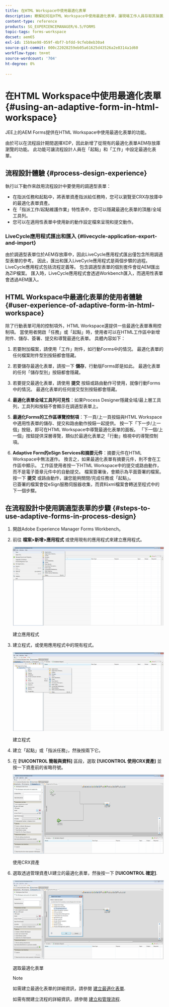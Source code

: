 ```yaml
---
title: 在HTML Workspace中使用最適化表單
description: 瞭解如何在HTML Workspace中使用最適化表單，讓現場工作人員存取其裝置上的表單。
content-type: reference
products: SG_EXPERIENCEMANAGER/6.5/FORMS
topic-tags: forms-workspace
docset: aem65
exl-id: 15b9ae98-059f-4bf7-bfdd-9cfeb8eb30a4
source-git-commit: 000c22028259eb05a61625d43526a2e8314a1d60
workflow-type: tm+mt
source-wordcount: '704'
ht-degree: 0%

---
```


# 在HTML Workspace中使用最適化表單{#using-an-adaptive-form-in-html-workspace}

JEE上的AEM Forms提供在HTML Workspace中使用最適化表單的功能。

由於可以在流程設計期間選擇XDP，因此新增了從現有的最適化表單AEM存放庫瀏覽的功能。 此功能可讓流程設計人員在「起點」和「工作」中設定最適化表單。

## 流程設計體驗 {#process-design-experience}

執行以下動作來啟用流程設計中要使用的調適型表單：

* 在指派任務和起點中，將表單資產指派給任務時，您可以瀏覽至CRX存放庫中的最適化表單資產。
* 在「指派工作/起點維護作業」特性表中，您可以隱藏最適化表單的頂層/全域工具列。
* 您可以在適用性表單中使用新的動作設定檔來呈現和提交動作。

### LiveCycle應用程式匯出和匯入 {#livecycle-application-export-and-import}

由於調適型表單位於AEM存放庫中，因此LiveCycle應用程式匯出僅包含所用調適型表單的參考。 因此，匯出和匯入LiveCycle應用程式是兩個步驟的過程。 LiveCycle應用程式包括流程定義等。 包含調適型表單的個別套件會從AEM匯出為ZIP檔案。 匯入時，LiveCycle應用程式會透過Workbench匯入，而適用性表單會透過AEM匯入。

## HTML Workspace中最適化表單的使用者體驗 {#user-experience-of-adaptive-form-in-html-workspace}

除了行動表單可用的控制項外，HTML Workspace還提供一些最適化表單專用控制項。 當使用者開啟「任務」或「起點」時，使用者可以在HTML工作區中新增附件、儲存、簽署、提交和導覽最適化表單。 具體內容如下：

1. 若要附加檔案，請使用「工作」附件，如行動Forms中的情況。 最適化表單的任何檔案附件型別按鈕都會隱藏。

1. 若要儲存最適化表單，請按一下 **儲存**，行動版Forms即是如此。 最適化表單的任何「儲存型別」按鈕都會隱藏。

1. 若要提交最適化表單，請使用 **提交** 按鈕或路由動作可使用，就像行動Forms中的情況。 最適化表單的任何提交型別按鈕都會隱藏。

1. **最適化表單全域工具列可見性**：如果Process Designer隱藏全域/最上層工具列，工具列和按鈕不會顯示在調適型表單上。

1. **最適化Forms的工作區導覽控制項**：下一頁/上一頁按鈕與HTML Workspace中適用性表單的儲存、提交和路由動作按鈕一起提供。 按一下「下一步/上一個」按鈕，即可在HTML Workspace中導覽最適化表單的面板。 「下一個/上一個」按鈕提供深層導覽，類似於最適化表單之「行動」檢視中的導覽控制項。

1. **Adaptive Form的eSign Services和摘要元件**：摘要元件在HTML Workspace中無法運作。 換言之，如果最適化表單有摘要元件，則不會在工作區中顯示。 工作區使用者按一下HTML Workspace中的提交或路由動作，而不是電子簽章元件中的自動提交。 檔案簽署後，會顯示為平面簽署的檔案。 按一下 **提交** 或路由動作，讓您能夠關閉/完成任務或「起點」。\
   已簽署的檔案會從eSign服務伺服器收集，而資料xml檔案會轉送至程式中的下一個步驟。

## 在流程設計中使用調適型表單的步驟 {#steps-to-use-adaptive-forms-in-process-design}

1. 開啟Adobe Experience Manager Forms Workbench。

1. 前往 **檔案>新增>應用程式** 或使用現有的應用程式來建立應用程式。

   ![建立新的應用程式](assets/create_new_appl.png)

   建立應用程式

1. 建立程式，或使用應用程式中的現有程式。

   ![建立新程式](assets/create_new_process.png)

   建立程式

1. 建立「起點」或「指派任務」，然後按兩下它。
1. 在 **[!UICONTROL 簡報與資料]** 區段，選取 **[!UICONTROL 使用CRX資產]** 並按一下資產前的省略符號。

   ![使用CRX資產](assets/use_crx_asset.png)

   使用CRX資產

1. 選取透過管理資產UI建立的最適化表單，然後按一下 **[!UICONTROL 確定]**.

   ![選取最適化表單](assets/selecting_form.png)

   選取最適化表單

   >[!NOTE]
   >
   >如需建立最適化表單的詳細資訊，請參閱 [建立最適化表單](../../forms/using/creating-adaptive-form.md).
   >
   >
   >如需有關建立流程的詳細資訊，請參閱 [建立和管理流程](https://help.adobe.com/en_US/AEMForms/6.1/WorkbenchHelp/WS92d06802c76abadb-1cc35bda128261a20dd-7ff7.2.html).

